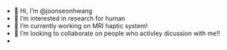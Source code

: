 - 👋 Hi, I’m @joonseonhwang
- 👀 I’m interested in research for human
- 🌱 I’m currently working on MRI haptic system!
- 💞️ I’m looking to collaborate on people who activley dicussion with me!!
-

<!---
joonseonhwang/joonseonhwang is a ✨ special ✨ repository because its `README.md` (this file) appears on your GitHub profile.
You can click the Preview link to take a look at your changes.
--->
